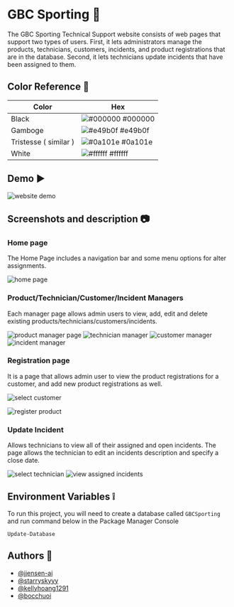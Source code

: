 ﻿# GBC Sporting :star2:
The GBC Sporting Technical Support website consists of web pages that support two types of users. First, it lets administrators manage the products, technicians, customers, incidents, and product registrations that are in the database. Second, it lets technicians update incidents that have been assigned to them.

## Color Reference 	:art:

  
| Color             | Hex                                                                |
| ----------------- | ------------------------------------------------------------------ |
| Black | ![#000000](https://cdn.discordapp.com/attachments/315879205818597377/988523572668543036/black.jpg) #000000 |
| Gamboge  | ![#e49b0f](https://cdn.discordapp.com/attachments/315879205818597377/988525268345970799/Gamboge.jpg) #e49b0f|
| Tristesse  ( similar )  | ![#0a101e](https://cdn.discordapp.com/attachments/315879205818597377/988525267825864704/0a101e.jpg) #0a101e |
| White | ![#ffffff](https://cdn.discordapp.com/attachments/315879205818597377/988525268060737667/ffffff.jpg) #ffffff |

## Demo :arrow_forward:
![website demo](https://cdn.discordapp.com/attachments/315879205818597377/988515889559265321/gbc_flip.gif)

## Screenshots and description :camera:
### Home page
The Home Page includes a navigation bar and some menu options for alter assignments.

![home page](https://cdn.discordapp.com/attachments/315879205818597377/988516941054509107/mainpage.jpg)
### Product/Technician/Customer/Incident Managers
Each manager page allows admin users to view, add, edit and delete existing products/technicians/customers/incidents.

![product manager page](https://cdn.discordapp.com/attachments/315879205818597377/988517517368639498/Screenshot_2.jpg)
![technician manager](https://cdn.discordapp.com/attachments/315879205818597377/988517517569970217/Screenshot_3.jpg)
![customer manager](https://cdn.discordapp.com/attachments/315879205818597377/988517517804838993/Screenshot_4.jpg)
![incident manager](https://cdn.discordapp.com/attachments/315879205818597377/988517543876624434/Screenshot_5.jpg)

### Registration page
It is a page that allows admin user to view the product registrations for a customer, and add new product registrations as well.

![select customer](https://cdn.discordapp.com/attachments/315879205818597377/988517544686153839/Screenshot_8.jpg)

![register product](https://cdn.discordapp.com/attachments/315879205818597377/988517544921018388/Screenshot_9.jpg)

### Update Incident 
Allows technicians to view all of their assigned and open incidents. The page allows the technician to edit an incidents description and specify a close date.

![select technician](https://cdn.discordapp.com/attachments/315879205818597377/988520546046193674/Screenshot_12.jpg)
![view assigned incidents](https://cdn.discordapp.com/attachments/315879205818597377/988520546243342407/Screenshot_13.jpg)

## Environment Variables :grey_exclamation:

To run this project, you will need to create a database called `GBCSporting` and run command below in the Package Manager Console

`Update-Database`

## Authors :sparkling_heart:

- [@jjensen-ai](https://github.com/jjensen-ai)
- [@starryskyyy](https://github.com/starryskyyy) 
- [@kellyhoang1291](https://github.com/kellyhoang1291)
- [@bocchuoi](https://github.com/bocchuoi)


